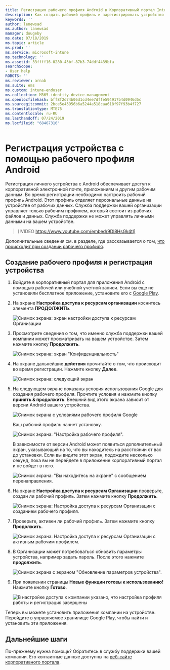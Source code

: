 ```yaml
---
title: Регистрация рабочего профиля Android в Корпоративный портал Intune | Документация Майкрософт
description: Как создать рабочий профиль и зарегистрировать устройство в Корпоративный портал Intune.
keywords: ''
author: lenewsad
ms.author: lanewsad
manager: dougeby
ms.date: 07/18/2019
ms.topic: article
ms.prod: ''
ms.service: microsoft-intune
ms.technology: ''
ms.assetid: 33ffff16-0280-43bf-87b3-74ddf4439bfa
searchScope:
- User help
ROBOTS: ''
ms.reviewer: arnab
ms.suite: ems
ms.custom: intune-enduser
ms.collection: M365-identity-device-management
ms.openlocfilehash: bff8f2d74b06d1cd4ee7dffe594917b4d0946d5c
ms.sourcegitcommit: 2bce5e43956b6a5244a518caa618f97f93b4f727
ms.translationtype: MTE75
ms.contentlocale: ru-RU
ms.lasthandoff: 07/24/2019
ms.locfileid: "68467316"
---
```

# <a name="enroll-device-with-android-work-profile"></a>Регистрация устройства с помощью рабочего профиля Android

Регистрация личного устройства с Android обеспечивает доступ к корпоративной электронной почте, приложениям и другим рабочим данным. Во время регистрации необходимо настроить рабочий профиль Android. Этот профиль отделяет персональные данные на устройстве от рабочих данных. Служба поддержки вашей организации управляет только рабочим профилем, который состоит из рабочих файлов и данных. Служба поддержки не может управлять личными данными на вашем устройстве.
</br>
> [!VIDEO https://www.youtube.com/embed/9Dl8HsGk4tI]

Дополнительные сведения см. в разделе, где рассказывается о том, [что происходит при создании рабочего профиля](what-happens-when-you-create-a-work-profile-android.md).

## <a name="create-work-profile-and-enroll-device"></a>Создание рабочего профиля и регистрация устройства

1. Войдите в корпоративный портал для приложения Android с помощью рабочей или учебной учетной записи. Если вы еще не установили бесплатное приложение, установите его с [Google Play](https://play.google.com/store/apps/details?id=com.microsoft.windowsintune.companyportal).  

2. На экране **Настройка доступа к ресурсам организации** коснитесь элемента **ПРОДОЛЖИТЬ**.  

    ![Снимок экрана: экран настройки доступа к ресурсам Организации](./media/android-wp-02-1908.png)  

3. Просмотрите сведения о том, что именно служба поддержки вашей компании может просматривать на вашем устройстве. Затем нажмите кнопку **Продолжить**.   

    ![Снимок экрана: экран "Конфиденциальность"](./media/android-wp-03-1908.png)  

4. На экране дальнейшие **действия** прочитайте о том, что происходит во время регистрации. Нажмите кнопку **Далее**.  

    ![Снимок экрана: следующий экран](./media/android-wp-04-1908.png)

5. На следующем экране показаны условия использования Google для создания рабочего профиля. Прочтите условия и нажмите кнопку **принять &AMP; продолжить**. Внешний вид этого экрана зависит от версии Android вашего устройства. 

    ![Снимок экрана с условиями рабочего профиля Google](./media/android-wp-05-1908.png)  

    Ваш рабочий профиль начнет установку. 

     ![Снимок экрана: "Настройка рабочего профиля".](./media/android-wp-05a-1908.png) 

     В зависимости от версии Android может появиться дополнительный экран, указывающий на то, что вы находитесь на расстоянии от вас до установки. Если вы видите этот экран, подождите несколько секунд, пока вы не перейдете в приложение корпоративный портал и не войдет в него.  

     ![Снимок экрана: "Вы находитесь на экране" с сообщением перенаправления.](./media/android-wp-05b-1908.png) 

6. На экране **Настройка доступа к ресурсам Организации** проверьте, создан ли рабочий профиль. Затем нажмите кнопку **Продолжить**.  

    ![Снимок экрана: Настройка доступа к ресурсам Организации с созданием рабочего профиля.](./media/android-wp-06-1908.png)  

7. Проверьте, активен ли рабочий профиль. Затем нажмите кнопку **Продолжить**. 

    ![Снимок экрана: Настройка доступа к ресурсам Организации с активным рабочим профилем.](./media/android-wp-07-1908.png)  

8. В Организации может потребоваться обновить параметры устройства, например задать пароль. После этого нажмите **продолжить**.  

    ![Снимок экрана с экраном "Обновление параметров устройства".](./media/android-wp-08-1908.png) 

9. При появлении страницы **Новые функции готовы к использованию!** Нажмите кнопку **Готово**.  

    ![В настройке доступа к компании указано, что настройка профиля работы и регистрация завершены](./media/android-wp-09-1908.png)  


Теперь вы можете установить приложения компании на устройстве. Перейдите в управляемое хранилище Google Play, чтобы найти и установить эти приложения. 

## <a name="next-steps"></a>Дальнейшие шаги  

По-прежнему нужна помощь? Обратитесь в службу поддержки вашей компании. Его контактные данные доступны на [веб-сайте корпоративного портала](https://go.microsoft.com/fwlink/?linkid=2010980).
